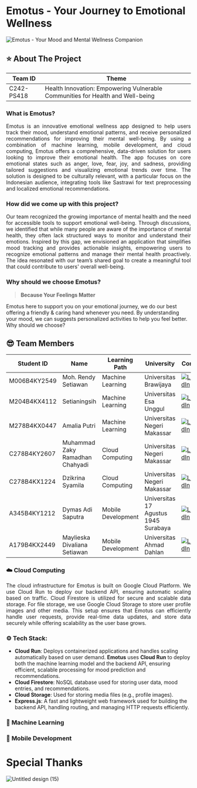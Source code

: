 # Emotus - Your Journey to Emotional Wellness
![Emotus - Your Mood and Mental Wellness Companion](https://github.com/user-attachments/assets/88f4bcae-7147-423a-a66e-8113a764bf5b)
## ⭐ **About The Project**
| **Team ID**  | **Theme**                                                        |
|--------------|------------------------------------------------------------------|
| C242-PS418   | Health Innovation: Empowering Vulnerable Communities for Health and Well-being |

### **What is Emotus?**
<p align="justify">
Emotus is an innovative emotional wellness app designed to help users track their mood, understand emotional patterns, and receive personalized recommendations for improving their mental well-being. By using a combination of machine learning, mobile development, and cloud computing, Emotus offers a comprehensive, data-driven solution for users looking to improve their emotional health. The app focuses on core emotional states such as anger, love, fear, joy, and sadness, providing tailored suggestions and visualizing emotional trends over time. The solution is designed to be culturally relevant, with a particular focus on the Indonesian audience, integrating tools like Sastrawi for text preprocessing and localized emotional recommendations.
</p>

### **How did we come up with this project?**
<p align="justify">
Our team recognized the growing importance of mental health and the need for accessible tools to support emotional well-being. Through discussions, we identified that while many people are aware of the importance of mental health, they often lack structured ways to monitor and understand their emotions. Inspired by this gap, we envisioned an application that simplifies mood tracking and provides actionable insights, empowering users to recognize emotional patterns and manage their mental health proactively. The idea resonated with our team’s shared goal to create a meaningful tool that could contribute to users' overall well-being.
</p>

### **Why should we choose Emotus?**
> **Because Your Feelings Matter**

Emotus here to support you on your emotional journey, we do our best offering a friendly & caring hand whenever you need. By understanding your mood, we can suggests personalized activities to help you feel better. Why should we choose?



## 😎 **Team Members**
| **Student ID**       | **Name**                             | **Learning Path**    | **University**                             | **Contact**                                                                                         |
|----------------------|--------------------------------------|----------------------|--------------------------------------------|-----------------------------------------------------------------------------------------------------|
| M006B4KY2549         | Moh. Rendy Setiawan                  | Machine Learning     | Universitas Brawijaya                      | [![LinkedIn](https://img.shields.io/badge/LinkedIn-0077B5?style=for-the-badge&logo=linkedin&logoColor=white)](https://www.linkedin.com/in/moh-rendy-setiawan-448602221/)              |
| M204B4KX4112         | Setianingsih                         | Machine Learning     | Universitas Esa Unggul                     | [![LinkedIn](https://img.shields.io/badge/LinkedIn-0077B5?style=for-the-badge&logo=linkedin&logoColor=white)](https://www.linkedin.com/in/setianingsih03/)              |
| M278B4KX0447         | Amalia Putri                         | Machine Learning     | Universitas Negeri Makassar                | [![LinkedIn](https://img.shields.io/badge/LinkedIn-0077B5?style=for-the-badge&logo=linkedin&logoColor=white)](https://www.linkedin.com/in/amalia-putri-0b4068328/)                |
| C278B4KY2607         | Muhammad Zaky Ramadhan Chahyadi      | Cloud Computing      | Universitas Negeri Makassar                | [![LinkedIn](https://img.shields.io/badge/LinkedIn-0077B5?style=for-the-badge&logo=linkedin&logoColor=white)](https://www.linkedin.com/in/zakychahyadi/)              |
| C278B4KX1224         | Dzikrina Syamila                     | Cloud Computing      | Universitas Negeri Makassar                | [![LinkedIn](https://img.shields.io/badge/LinkedIn-0077B5?style=for-the-badge&logo=linkedin&logoColor=white)](https://www.linkedin.com/in/dzikrinasyml/)            |
| A345B4KY1212         | Dymas Adi Saputra                    | Mobile Development   | Universitas 17 Agustus 1945 Surabaya       | [![LinkedIn](https://img.shields.io/badge/LinkedIn-0077B5?style=for-the-badge&logo=linkedin&logoColor=white)](https://www.linkedin.com/in/dymas-adi-saputra-918938205/)                    |
| A179B4KX2449         | Maylieska Divaliana Setiawan         | Mobile Development   | Universitas Ahmad Dahlan                   | [![LinkedIn](https://img.shields.io/badge/LinkedIn-0077B5?style=for-the-badge&logo=linkedin&logoColor=white)](https://www.linkedin.com/in/maylieskadivaliana/)          |

### ☁️ **Cloud Computing**
<p align="justify">
The cloud infrastructure for Emotus is built on Google Cloud Platform. We use Cloud Run to deploy our backend API, ensuring automatic scaling based on traffic. Cloud Firestore is utilized for secure and scalable data storage. For file storage, we use Google Cloud Storage to store user profile images and other media. This setup ensures that Emotus can efficiently handle user requests, provide real-time data updates, and store data securely while offering scalability as the user base grows.
</p>

### ⚙️ **Tech Stack:**

- **Cloud Run**: Deploys containerized applications and handles scaling automatically based on user demand. **Emotus** uses **Cloud Run** to deploy both the machine learning model and the backend API, ensuring efficient, scalable processing for mood prediction and recommendations.
- **Cloud Firestore**: NoSQL database used for storing user data, mood entries, and recommendations.
- **Cloud Storage**: Used for storing media files (e.g., profile images).
- **Express.js**: A fast and lightweight web framework used for building the backend API, handling routing, and managing HTTP requests efficiently.

### 🤖 **Machine Learning**

### 📱 **Mobile Development**

# **Special Thanks**
![Untitled design (15)](https://github.com/user-attachments/assets/3c3dda29-b5d4-44ce-ad27-f2be9332ef85)
